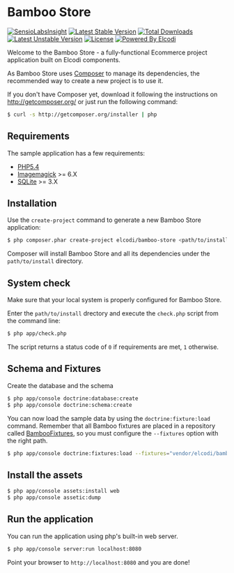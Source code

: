 Bamboo Store
============

[![SensioLabsInsight](https://insight.sensiolabs.com/projects/1940740e-9fe0-498e-8962-024b173a29c0/mini.png)](https://insight.sensiolabs.com/projects/1940740e-9fe0-498e-8962-024b173a29c0)
[![Latest Stable Version](https://poser.pugx.org/elcodi/bamboo-store/v/stable.png)](https://packagist.org/packages/elcodi/bamboo-store)
[![Total Downloads](https://poser.pugx.org/elcodi/bamboo-store/downloads.png)](https://packagist.org/packages/elcodi/bamboo-store)
[![Latest Unstable Version](https://poser.pugx.org/elcodi/bamboo-store/v/unstable.png)](https://packagist.org/packages/elcodi/bamboo-store)
[![License](https://poser.pugx.org/elcodi/elcodi/license.png)](https://packagist.org/packages/elcodi/elcodi)
[![Powered By Elcodi](http://elcodi.io/static/elcodi.badge.png)](http://github.com/elcodi)

Welcome to the Bamboo Store - a fully-functional Ecommerce project
application built on Elcodi components.

As Bamboo Store uses [Composer][2] to manage its dependencies, the recommended
way to create a new project is to use it.

If you don't have Composer yet, download it following the instructions on
http://getcomposer.org/ or just run the following command:

```bash
$ curl -s http://getcomposer.org/installer | php
```

Requirements
------------

The sample application has a few requirements:

* [PHP5.4](http://php.net/releases/5_4_0.php)
* [Imagemagick](http://www.imagemagick.org/) >= 6.X
* [SQLite](http://www.sqlite.org/) >= 3.X

Installation
------------

Use the `create-project` command to generate a new Bamboo Store
application:

```bash
$ php composer.phar create-project elcodi/bamboo-store <path/to/install> dev-master
```

Composer will install Bamboo Store and all its dependencies under the
`path/to/install` directory.


System check
------------

Make sure that your local system is properly configured for Bamboo Store.

Enter the ``path/to/install`` drectory and execute the `check.php` script from the 
command line:

```bash
$ php app/check.php
```    

The script returns a status code of `0` if requirements are met, `1` otherwise.

Schema and Fixtures
-------------------

Create the database and the schema

```bash
$ php app/console doctrine:database:create
$ php app/console doctrine:schema:create
```

You can now load the sample data by using the `doctrine:fixture:load` command.
Remember that all Bamboo fixtures are placed in a repository called
[BambooFixtures](https://github.com/elcodi/bamboo-fixtures), so you must
configure the `--fixtures` option with the right path.

```bash
$ php app/console doctrine:fixtures:load --fixtures="vendor/elcodi/bamboo-fixtures"
```

Install the assets
------------------

```bash
$ php app/console assets:install web
$ php app/console assetic:dump
```

Run the application
-------------------

You can run the application using php's built-in web server.

```bash
$ php app/console server:run localhost:8080
```

Point your browser to `http://localhost:8080` and you are done!

[1]:  http://symfony.com/doc/2.4/book/installation.html
[2]:  http://getcomposer.org/
